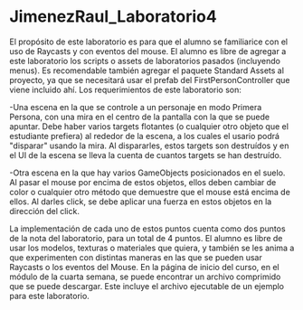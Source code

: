 # JimenezRaul_Laboratorio4

El propósito de este laboratorio es para que el alumno se familiarice con el uso de Raycasts y con eventos del mouse. El alumno es libre de agregar a este laboratorio los scripts o assets de laboratorios pasados (incluyendo menus). Es recomendable también agregar el paquete Standard Assets al proyecto, ya que se necesitará usar el prefab del FirstPersonController que viene incluido ahí. Los requerimientos de este laboratorio son:

  -Una escena en la que se controle a un personaje en modo Primera Persona, con una mira en el centro de la pantalla con la que se puede apuntar. Debe haber varios targets flotantes (o cualquier otro objeto que el estudiante prefiera) al rededor de la escena, a los cuales el usario podrá "disparar" usando la mira. Al dispararles, estos targets son destruídos y en el UI de la escena se lleva la cuenta de cuantos targets se han destruído.
  
  -Otra escena en la que hay varios GameObjects posicionados en el suelo. Al pasar el mouse por encima de estos objetos, ellos deben cambiar de color o cualquier otro método que demuestre que el mouse está encima de ellos. Al darles click, se debe aplicar una fuerza en estos objetos en la dirección del click.
   
   
La implementación de cada uno de estos puntos cuenta como dos puntos de la nota del laboratorio, para un total de 4 puntos. El alumno es libre de usar los modelos, texturas o materiales que quiera, y también se les anima a que experimenten con distintas maneras en las que se pueden usar Raycasts o los eventos del Mouse. En la página de inicio del curso, en el módulo de la cuarta semana, se puede encontrar un archivo comprimido que se puede descargar. Este incluye el archivo ejecutable de un ejemplo para este laboratorio.

